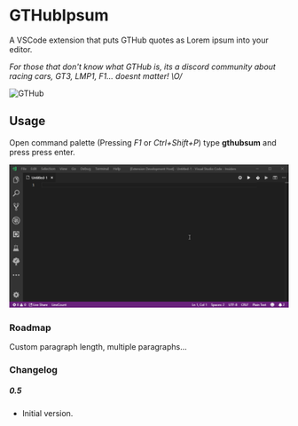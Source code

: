 # GTHubIpsum

A VSCode extension that puts GTHub quotes as Lorem ipsum into your editor.

*For those that don't know what GTHub is, its a discord community about racing  cars, GT3, LMP1, F1... doesnt matter! \O/*

![GTHub]('https://GTHub.eu')

## Usage

Open command palette (Pressing *F1* or *Ctrl+Shift+P*) type __gthubsum__ and press press enter.

![Example of how to use it](animation.gif)

### Roadmap

Custom paragraph length, multiple paragraphs...

### Changelog

##### 0.5
  * Initial version.
